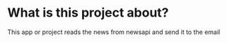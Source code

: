 # What is this project about?
This app or project reads the news from newsapi and send it to the email
